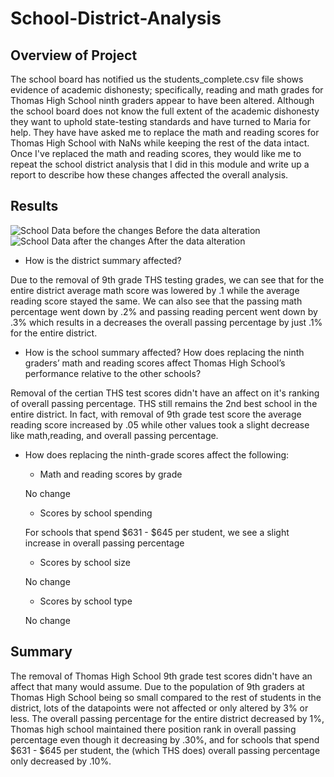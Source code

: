 # School-District-Analysis
## Overview of Project
The school board has notified us the students_complete.csv file shows evidence
of academic dishonesty; specifically, reading and math grades for Thomas High School ninth graders appear
to have been altered. Although the school board does not know the full extent of the academic dishonesty 
they want to uphold state-testing standards and have turned to Maria for help. They have have asked me to replace 
the math and reading scores for Thomas High School with NaNs while keeping the rest of the data intact. Once
I've replaced the math and reading scores, they would like me to repeat the school district analysis that
I did in this module and write up a report to describe how these changes affected the overall analysis.
## Results
![School Data before the changes](https://user-images.githubusercontent.com/106290370/175223352-bdce100e-822e-4b4a-aa8a-e0389ba6b1d2.PNG)
Before the data alteration
![School Data after the changes](https://user-images.githubusercontent.com/106290370/175223383-62055c3c-fa94-4489-bd36-58cb23eb9e34.PNG)
After the data alteration

- How is the district summary affected?

Due to the removal of 9th grade THS testing grades, we can see that for the entire district average math score was lowered by .1 
while the average reading score stayed the same. We can also see that the passing math percentage went down by .2% and
passing reading percent went down by .3% which results in a decreases the overall passing percentage by just .1% for the entire district.    

- How is the school summary affected? How does replacing the ninth graders’ math and reading scores affect Thomas 
High School’s performance relative to the other schools?

Removal of the certian THS test scores didn't have an affect on it's ranking of overall passing percentage. THS still remains
the 2nd best school in the entire district. In fact, with removal of 9th grade test score the average reading score increased 
by .05 while other values took a slight decrease like math,reading, and overall passing percentage. 

- How does replacing the ninth-grade scores affect the following:
	- Math and reading scores by grade
  	
    No change
	- Scores by school spending
	 
   For schools that spend $631 - $645 per student, we see a slight increase in overall passing percentage
	- Scores by school size
	  
    No change 
	- Scores by school type
	  
    No change
## Summary
The removal of Thomas High School 9th grade test scores didn't have an affect that many would assume. Due to the population of 
9th graders at Thomas High School being so small compared to the rest of students in the district, lots of the datapoints were not affected
or only altered by 3% or less. The overall passing percentage for the entire district decreased by 1%, Thomas high school maintained there
position rank in overall passing percentage even though it decreasing by .30%, and for schools that spend $631 - $645 per student, the (which THS does)
overall passing percentage only decreased by .10%. 

